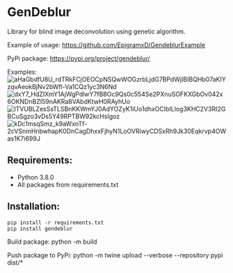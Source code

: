 # GenDeblur
Library for blind image deconvolution using genetic algorithm.

Example of usage: https://github.com/EpigramxD/GendeblurExample

PyPi package: https://pypi.org/project/gendeblur/

Examples:
![aHaGbdfU8U_rdTRkFCjOEOCpNSQwWOGzrbLjdG7BPdWjIBIBQHb07aKIYzqvAeokBjNv2bWfl-Va1CQz1yc3N6Nd](https://user-images.githubusercontent.com/52430062/170833691-86d80321-ce0a-445f-af1d-4332c466978d.jpg)
![dxY7_HdZIXmY1AjWgPdlwY7fB8Oc9Qs0c554Se2PXnuSOFKXGbOv042x6OKNDnBZI59nAKRa8VAbdKtwH0RAyhUo](https://user-images.githubusercontent.com/52430062/170833695-09d61e6b-25c9-4da4-9da8-d84950e47883.jpg)
![lTVUBLZesSsTLSBnKKWmYJ0AdYOZyK1iUo1dhxOCIbILlog3KHC2V3RI2GBCuSgzo3vDs5Y49RPTBW92kcHsIgoz](https://user-images.githubusercontent.com/52430062/170833702-aaa4a348-c77b-4497-87c9-e7291bba0fe2.jpg)
![kDc1msqSmz_k9aWxnTf-2cVSnmHnbwhapK0DnCagDhxxFjhyN1LoOVRiwyCDSxRh9Jk30Eqkrvp4OWas1K7i699J](https://user-images.githubusercontent.com/52430062/170833704-1d16ff27-453a-4050-bec6-21fbb3841b75.jpg)


## Requirements:
- Python 3.8.0
- All packages from requirements.txt

## Installation:
```
pip install -r requirements.txt
pip install gendeblur
```

Build package: python -m build

Push package to PyPi: python -m twine upload --verbose --repository pypi dist/*

